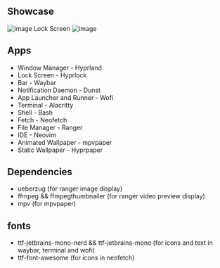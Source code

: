 ## Showcase
![image](https://github.com/HaruNashii/cosmic-simple-dotfiles-hyprland/assets/116776134/7ba99c67-4cae-4284-968f-769c38994f55)
Lock Screen
![image](https://github.com/HaruNashii/cosmic-simple-dotfiles-hyprland/assets/116776134/038c63b3-6ae6-4da6-8dda-c791d6a059cf)


## Apps
- Window Manager - Hyprland
- Lock Screen - Hyprlock
- Bar - Waybar
- Notification Daemon - Dunst
- App Launcher and Runner - Wofi
- Terminal - Alacritty
- Shell - Bash
- Fetch - Neofetch
- File Manager - Ranger
- IDE - Neovim
- Animated Wallpaper - mpvpaper
- Static Wallpaper - Hyprpaper


## Dependencies
- ueberzug (for ranger image display)
- ffmpeg && ffmpegthumbnailer (for ranger video preview display)
- mpv (for mpvpaper)

## fonts
- ttf-jetbrains-mono-nerd && ttf-jetbrains-mono (for icons and text in waybar, terminal and wofi)
- ttf-font-awesome (for icons in neofetch)
